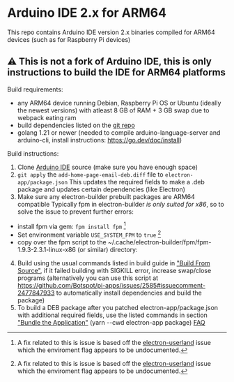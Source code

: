 # Arduino IDE 2.x for ARM64

This repo contains Arduino IDE version 2.x binaries compiled for ARM64 devices (such as for Raspberry Pi devices)

## ⚠️  This is not a fork of Arduino IDE, this is only instructions to build the IDE for ARM64 platforms

Build requirements:
- any ARM64 device running Debian, Raspberry Pi OS or Ubuntu (ideally the newest versions) with atleast 8 GB of RAM + 3 GB swap due to webpack eating ram
- build dependencies listed on the [git repo](https://github.com/arduino/arduino-ide/blob/main/docs/development.md#Prerequisites)
- golang 1.21 or newer (needed to compile arduino-language-server and arduino-cli, install instructions: https://go.dev/doc/install)

Build instructions:
1. Clone [Arduino IDE](https://github.com/arduino/arduino-ide) source (make sure you have enough space)
2. `git apply` the `add-home-page-email-deb.diff` file to `electron-app/package.json`
This updates the required fields to make a .deb package and updates certain dependencies (like Electron)
3. Make sure any electron-builder prebuilt packages are ARM64 compatible 
Typically fpm in electron-builder *is only suited for x86*, so to solve the issue to prevent further errors:
- install fpm via gem: `fpm install fpm` [^1]
- Set environment variable `USE_SYSTEM_FPM` to `true` [^1]
- copy over the fpm script to the ~/.cache/electron-builder/fpm/fpm-1.9.3-2.3.1-linux-x86 (or similar) directory:
4. Build using the usual commands listed in build guide in ["Build From Source"](https://github.com/arduino/arduino-ide/blob/main/docs/development.md#build-from-source), if it failed building with SIGKILL error, increase swap/close programs (alternatively you can use this script at https://github.com/Botspot/pi-apps/issues/2585#issuecomment-2477847933 to automatically install dependencies and build the package)
5. To build a DEB package after you patched electron-app/package.json with additional required fields, use the listed commands in section ["Bundle the Application"](https://github.com/arduino/arduino-ide/blob/main/docs/development.md#bundle-the-application) (yarn --cwd electron-app package)
[FAQ](https://github.com/matu6968/arduino-ide-arm64/wiki/faq)

[^1]: A fix related to this is issue is based off the [electron-userland](https://github.com/electron-userland/electron-builder/issues/5154#issuecomment-815962946) issue which the enviroment flag appears to be undocumented.
